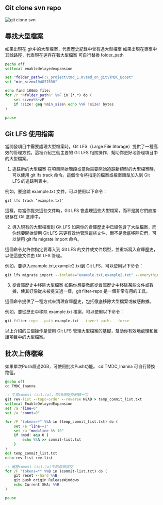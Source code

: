 ## Git clone svn repo

![git clone svn](https://github.com/weitsunglin/svn-to-git-solution/blob/main/git%20clone%20svn%20repo.jpg)

## 尋找大型檔案
如果出現在.git中的大型檔案，代表歷史紀錄中曾有過大型檔案
如果出現在專案中其餘路徑，代表現在還存在著大型檔案
可自行替換 folder_path 
```bat
@echo off
setlocal enabledelayedexpansion

set "folder_path=F:\_project\tmd_1.0\tmd_on_git\TMDC_Boost"
set "min_size=104857600"

echo find 100mb file:
for /r "%folder_path%" %%F in (*.*) do (
    set size=%%~zF
    if !size! geq %min_size% echo %%F !size! bytes
)

pause
```

## Git LFS 使用指南

當開發項目中需要處理大型檔案時，Git LFS（Large File Storage）提供了一種高效的管理方式。這裡介紹三個主要的 Git LFS 相關操作，幫助你更好地管理項目中的大型檔案。

1. 追踪新的大型檔案
在項目開始階段或當你需要開始追踪新類型的大型檔案時，可以使用 git lfs track 命令。這個命令將指定的檔案或檔案類型加入到 Git LFS 的追踪列表中。

例如，要追踪 example.txt 文件，可以使用以下命令：

```bat
git lfs track ‘example.txt’
```

這樣，每當你提交這些文件時，Git LFS 會處理這些大型檔案，而不是將它們直接儲存在 Git 倉庫中。

2. 導入現有的大型檔案到 Git LFS
如果你的倉庫歷史中已經包含了大型檔案，而你想要開始使用 Git LFS 來更有效地管理這些文件，而不是徹底移除它們，可以使用 git lfs migrate import 命令。

這個命令允許你指定要導入到 Git LFS 的文件或文件類型，並重新寫入倉庫歷史，以便這些文件由 Git LFS 管理。

例如，要導入example.txt,example2.txt到 Git LFS，可以使用以下命令：

```bat
git lfs migrate import --include="example.txt,example2.txt" --everything
```

3. 從倉庫歷史中移除大型檔案
如果你想要徹底從倉庫歷史中移除某些文件或數據，使其好像從未被提交過一樣，git filter-repo 是一個非常有用的工具。

這個命令提供了一種方式來清理倉庫歷史，包括徹底移除大型檔案或敏感數據。

例如，要從歷史中移除 example.txt 檔案，可以使用以下命令：

```bat
git filter-repo --path example.txt --invert-paths --force
```

以上介紹的三個操作是使用 Git LFS 管理大型檔案的基礎，幫助你有效地處理和維護項目中的大型檔案。


## 批次上傳檔案
如果單次Push超過2GB，可使用批次Push功能。
cd TMDC_Inanna 可自行替換路徑。
```bat
@echo off
cd TMDC_Inanna 

:: 生成commit-list.txt，每10個提交紀錄一次
git rev-list --topo-order --reverse HEAD > temp_commit_list.txt
setlocal EnableDelayedExpansion
set /a "line=0"
set /a "count=0"

for /F "tokens=*" %%A in (temp_commit_list.txt) do (
    set /a "line+=1"
    set /a "mod=line %% 10"
    if !mod! equ 0 (
        echo %%A >> commit-list.txt
    )
)
del temp_commit_list.txt
echo rev-list rev-list

:: 遍歷commit-list.txt中的每個提交
for /F "tokens=*" %%B in (commit-list.txt) do (
    git reset --hard %%B
    git push origin ReleaseWindows
    echo Current SHA: %%B
)

pause

```
